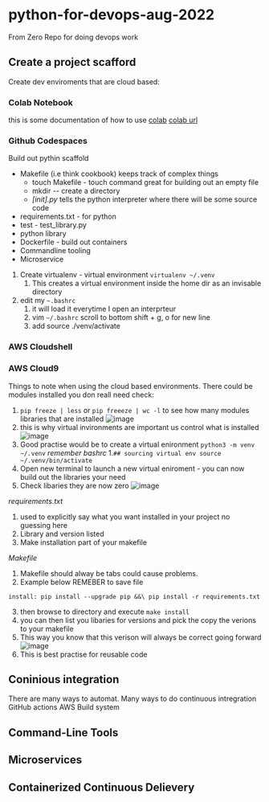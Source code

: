 # python-for-devops-aug-2022
From Zero Repo for doing devops work

## Create a project scafford

Create dev enviroments that are cloud based: 

### Colab Notebook

this is some documentation of how to use [colab](https://github.com/tim-webster-7D/python-for-devops-aug-2022/blob/main/getting_started_pthyon.ipynb)
[colab url](https://colab.research.google.com/)

### Github Codespaces

Build out pythin scaffold
* Makefile (i.e think cookbook) keeps track of complex things
  * touch Makefile - touch command great for building out an empty file
  * mkdir -- create a directory
  * *[init].py* tells the python interpreter where there will be some source code
* requirements.txt - for python
* test - test_library.py
* python library
* Dockerfile - build out containers
* Commandline tooling
* Microservice

1. Create virtualenv - virtual environment `virtualenv ~/.venv`
   1. This creates a virtual environment inside the home dir as an invisable directory
2. edit my `~.bashrc`
   1. it will load it everytime I open an interprteur
   2. vim `~/.bashrc` scroll to bottom shift + g, o for new line
   3. add source ./venv/activate


### AWS Cloudshell
### AWS Cloud9

Things to note when using the cloud based environments. There could be modules installed you don reall need check:
1. `pip freeze | less` or `pip freeeze | wc -l` to see how many modules libraries that are installed ![image](https://user-images.githubusercontent.com/32961611/183281416-29ee4163-d530-4b08-b57a-7b668a9bbd04.png)
2. this is why virtual invironments are important us control what is installed ![image](https://user-images.githubusercontent.com/32961611/183281385-ed76b440-e485-41b7-bf63-860c3bcb3db1.png)
3. Good practise would be to create a virtual enironment `python3 -m venv ~/.venv` *remember bashrc*
   1.`## sourcing virtual env
     source ~/.venv/bin/activate`
4. Open new terminal to launch a new virtual eniroment - you can now build out the libraries your need
5. Check libaries they are now zero ![image](https://user-images.githubusercontent.com/32961611/183282363-1c7ff259-3d2c-46ea-9197-ed9dc3401c70.png)

*requirements.txt*
1. used to explicitly say what you want installed in your project no guessing here
2. Library and version listed
3. Make installation part of your makefile

*Makefile*
1. Makefile should alway be tabs could cause problems.
2. Example below REMEBER to save file

`install:
	pip install --upgrade pip &&\
		pip install -r requirements.txt`

3. then browse to directory and execute `make install`
4. you can then list you libaries for versions and pick the copy the verions to your makefile
5. This way you know that this verison will always be correct going forward ![image](https://user-images.githubusercontent.com/32961611/183282908-cde137c4-5ad1-4b19-8e1b-dade93104144.png)
6. This is best practise for reusable code

## Coninious integration

There are many ways to automat. Many ways to do continuous intregration 
	GitHub actions
	AWS Build system

## Command-Line Tools

## Microservices

## Containerized Continuous Delievery
